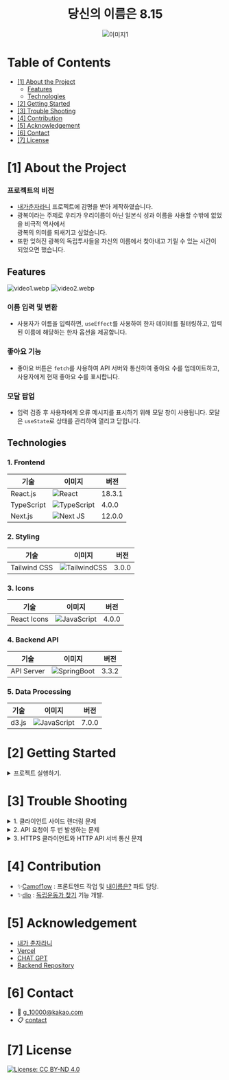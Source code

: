 <h1 style="text-align: center;"> 당신의 이름은 8.15 </h1>
<p style="text-align: center;">
   <img src="img1.png" alt="이미지1" style=": center; max-width: 100%; height: auto;" />
</p>

# Table of Contents

- [[1] About the Project](#1-about-the-project)
    - [Features](#features)
    - [Technologies](#technologies)
- [[2] Getting Started](#2-getting-started)
- [[3] Trouble Shooting](#3-trouble-shooting)
- [[4] Contribution](#4-contribution)
- [[5] Acknowledgement](#5-acknowledgement)
- [[6] Contact](#6-contact)
- [[7] License](#7-license)

# [1] About the Project

### 프로젝트의 비전

- [내가춘자라니](https://chunja.vercel.app/) 프로젝트에 감명을 받아 제작하였습니다.
- 광복이라는 주제로 우리가 우리이름이 아닌 일본식 성과 이름을 사용할 수밖에 없었을 비극적 역사에서 <br />광복의 의미를 되새기고 싶었습니다.
- 또한 잊혀진 광복의 독립투사들을 자신의 이름에서 찾아내고 기릴 수 있는 시간이 되었으면 했습니다.

## Features

![video1.webp](video1.webp) ![video2.webp](video2.webp)

### 이름 입력 및 변환

- 사용자가 이름을 입력하면, `useEffect`를 사용하여 한자 데이터를 필터링하고, 입력된 이름에 해당하는 한자 옵션을 제공합니다.

### 좋아요 기능

- 좋아요 버튼은 `fetch`를 사용하여 API 서버와 통신하여 좋아요 수를 업데이트하고, 사용자에게 현재 좋아요 수를 표시합니다.

### 모달 팝업

- 입력 검증 후 사용자에게 오류 메시지를 표시하기 위해 모달 창이 사용됩니다. 모달은 `useState`로 상태를 관리하여 열리고 닫힙니다.

## Technologies

### 1. Frontend

| 기술         | 이미지                                                                                                                      | 버전     |
|------------|--------------------------------------------------------------------------------------------------------------------------|--------|
| React.js   | ![React](https://img.shields.io/badge/react-%2320232a.svg?style=for-the-badge&logo=react&logoColor=%2361DAFB)            | 18.3.1 |
| TypeScript | ![TypeScript](https://img.shields.io/badge/typescript-%23007ACC.svg?style=for-the-badge&logo=typescript&logoColor=white) | 4.0.0  |
| Next.js    | ![Next JS](https://img.shields.io/badge/Next-black?style=for-the-badge&logo=next.js&logoColor=white)                     | 12.0.0 |

### 2. Styling

| 기술           | 이미지                                                                                                                          | 버전    |
|--------------|------------------------------------------------------------------------------------------------------------------------------|-------|
| Tailwind CSS | ![TailwindCSS](https://img.shields.io/badge/tailwindcss-%2338B2AC.svg?style=for-the-badge&logo=tailwind-css&logoColor=white) | 3.0.0 |

### 3. Icons

| 기술          | 이미지                                                                                                                          | 버전    |
|-------------|------------------------------------------------------------------------------------------------------------------------------|-------|
| React Icons | ![JavaScript](https://img.shields.io/badge/javascript-%23323330.svg?style=for-the-badge&logo=javascript&logoColor=%23F7DF1E) | 4.0.0 |

### 4. Backend API

| 기술         | 이미지                                                                                                               | 버전    |
|------------|-------------------------------------------------------------------------------------------------------------------|-------|
| API Server | ![SpringBoot](https://img.shields.io/badge/springboot-6DB33F?style=for-the-badge&logo=springboot&logoColor=white) | 3.3.2 |

### 5. Data Processing

| 기술    | 이미지                                                                                                                          | 버전    |
|-------|------------------------------------------------------------------------------------------------------------------------------|-------|
| d3.js | ![JavaScript](https://img.shields.io/badge/javascript-%23323330.svg?style=for-the-badge&logo=javascript&logoColor=%23F7DF1E) | 7.0.0 |

# [2] Getting Started

<details>
  <summary>프로젝트 실행하기.</summary>

1. **프로젝트 클론**: 이 레포지토리를 클론합니다.
    ```bash
    git clone https://github.com/yourusername/your-repo.git
    cd your-repo
    ```

2. **의존성 설치**: 다음 명령어로 프로젝트에 필요한 패키지를 설치합니다.
    ```bash
    npm install
    ```
   또는
    ```bash
    yarn install
    ```

3. **환경 변수 설정**: 프로젝트의 루트 디렉토리에 `.env.local` 파일을 생성하고 다음과 같이 환경 변수를 설정합니다.
    ```plaintext
    BE_API_URL=http://your-api-url/api/v1
    BE_BASE_URL=http://your-api-url
    ```

4. **프로덕션 빌드**: 프로덕션 빌드를 생성합니다.
    ```bash
    npm run build
    ```
   또는
    ```bash
    yarn build
    ```

5. **프로덕션 서버 실행**:
    ```bash
    npm start
    ```
   또는
    ```bash
    yarn start
    ```

</details>

# [3] Trouble Shooting

<details>
  <summary> 1. 클라이언트 사이드 렌더링 문제 </summary>

**발생한 문제:**

클라이언트 사이드에서만 동작해야 하는 컴포넌트가 서버 사이드에서 렌더링되면서 오류가 발생했습니다. 브라우저 전용 API나 상태 관리 로직이 포함된 컴포넌트가 서버 사이드에서 렌더링되면서 문제를 일으켰습니다.

**해결 방법:**

해결책으로 `"use client"` 지시어를 사용하여 컴포넌트를 클라이언트 사이드에서만 렌더링하도록 강제했습니다. 이를 통해 서버 사이드 렌더링 과정에서 발생할 수 있는 문제를 방지할 수 있었습니다.

```typescript
"use client"; // 클라이언트 사이드 렌더링을 강제하는 지시어

import React, { useState } from 'react';

const ClientSideComponent = () => {
  const [count, setCount] = useState(0);
  return (
    <div>
      <button onClick={() => setCount(count + 1)}>Click me</button>
      <p>Count: {count}</p>
    </div>
  );
};

export default ClientSideComponent;
```

</details>


<details>
  <summary> 2. API 요청이 두 번 발생하는 문제 </summary>
   
   **발생한 문제:**
   useEffect 훅을 사용하여 API 요청을 처리할 때, React StrictMode에서 개발 모드에서 두 번 렌더링되는 문제로 인해 <br/>
   API 요청이 두 번 발생했습니다.
   
   **해결 방법:**
   React.StrictMode가 개발 모드에서 추가로 렌더링을 트리거하는 것을 인지하고, 실제 배포 환경에서는 단일 요청이 발생하도록 설계하였습니다.  <br/>
   이를 통해 개발 모드에서는 요청이 두 번 발생하더라도 실제 배포 환경에서는 문제가 발생하지 않도록 했습니다.
   
   ```typescript
  useEffect(() => {
   const fetchData = async () => {
      try {
         const response = await fetch('/api/data');
         const result = await response.json();
         setData(result);
      } catch (error) {
         console.error('Failed to fetch data', error);
      }
   };

   fetchData();
}, []); // 빈 의존성 배열로 인해 컴포넌트 마운트 시에만 호출됨


export default ClientSideComponent;
   ```
</details>

<details>
  <summary> 3. HTTPS 클라이언트와 HTTP API 서버 통신 문제 </summary>

**발생한 문제:**
HTTPS 클라이언트에서 HTTP API 서버와의 통신이 보안상의 이유로 차단되었습니다. 이는 HTTPS와 HTTP 간의 혼합된 콘텐츠 문제로 인해 발생했습니다.

**해결 방법:**
next.config.js 파일에서 rewrites 기능을 사용하여 HTTPS 클라이언트 요청을 HTTPS API 서버로 리디렉션하였습니다. 이를 통해 모든 통신을 HTTPS로 통일시켜 보안 문제를 해결했습니다.

   ```typescript
// next.config.js

module.exports = {
   async rewrites() {
      return [
         {
            source: '/api/:path*',
            destination: 'https://your-api-url/api/:path*', // API 서버 URL을 HTTPS로 설정
         },
      ];
   },
};

   ```
</details>


# [4] Contribution

- ✨[Camof1ow](https://github.com/Camof1ow) : 프론트엔드 작업 및 [내이름은?](https://yourname815.vercel.app/myname) 파트 담당.
- ✨[dlo](https://github.com/Kang-YongHo) : [독립운동가 찾기](https://yourname815.vercel.app/activist) 기능 개발.

# [5] Acknowledgement

- [내가 춘자라니](https://chunja.vercel.app/)
- [Vercel](https://vercel.com/)
- [CHAT GPT](https://chatgpt.com/)
- [Backend Repository](https://github.com/Camof1ow/symmetrical-umbrella)

# [6] Contact

- 📧 g_10000@kakao.com
- 📋 [contact](https://camof1ow.github.io/#three)

# [7] License

[![License: CC BY-ND 4.0](https://licensebuttons.net/l/by-nd/4.0/80x15.png)](https://creativecommons.org/licenses/by-nd/4.0/)


